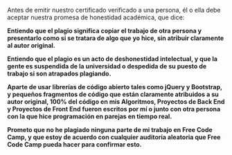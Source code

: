 Antes de emitir nuestro certificado verificado a una persona, él o ella debe aceptar nuestra promesa de honestidad académica, que dice:

**Entiendo que el plagio significa copiar el trabajo de otra persona y presentarlo como si se tratara de algo que yo hice, sin atribuir claramente al autor original.**

**Entiendo que el plagio es un acto de deshonestidad intelectual, y que la gente es suspendida de la universidad o despedida de su puesto de trabajo si son atrapados plagiando.**

**Aparte de usar librerías de código abierto tales como jQuery y Bootstrap, y pequeños fragmentos de código que están claramente atribuidos a su autor original, 100% del código en mis Algoritmos, Proyectos de Back End y Proyectos de Front End fueron escritos por mí o junto con otra persona con la que hice programación en parejas en tiempo real.**

**Prometo que no he plagiado ninguna parte de mi trabajo en Free Code Camp, y que estoy de acuerdo con cualquier auditoría aleatoria que Free Code Camp pueda hacer para confirmar esto.**
